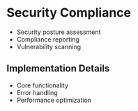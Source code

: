 # Security Compliance
- Security posture assessment
- Compliance reporting
- Vulnerability scanning

## Implementation Details
- Core functionality
- Error handling
- Performance optimization
